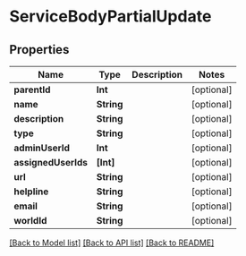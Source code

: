 # ServiceBodyPartialUpdate

## Properties
Name | Type | Description | Notes
------------ | ------------- | ------------- | -------------
**parentId** | **Int** |  | [optional] 
**name** | **String** |  | [optional] 
**description** | **String** |  | [optional] 
**type** | **String** |  | [optional] 
**adminUserId** | **Int** |  | [optional] 
**assignedUserIds** | **[Int]** |  | [optional] 
**url** | **String** |  | [optional] 
**helpline** | **String** |  | [optional] 
**email** | **String** |  | [optional] 
**worldId** | **String** |  | [optional] 

[[Back to Model list]](../README.md#documentation-for-models) [[Back to API list]](../README.md#documentation-for-api-endpoints) [[Back to README]](../README.md)


